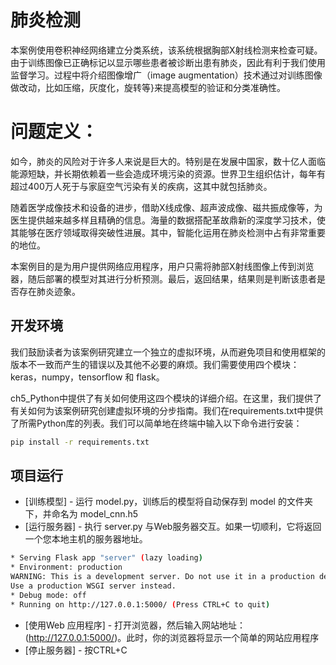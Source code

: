 # 肺炎检测

本案例使用卷积神经网络建立分类系统，该系统根据胸部X射线检测来检查可疑。由于训练图像已正确标记以显示哪些患者被诊断出患有肺炎，因此有利于我们使用监督学习。过程中将介绍图像增广（image augmentation）技术通过对训练图像做改动，比如压缩，灰度化，旋转等}来提高模型的验证和分类准确性。

# 问题定义：

如今，肺炎的风险对于许多人来说是巨大的。特别是在发展中国家，数十亿人面临能源短缺，并长期依赖着一些会造成环境污染的资源。世界卫生组织估计，每年有超过400万人死于与家庭空气污染有关的疾病，这其中就包括肺炎。

随着医学成像技术和设备的进步，借助X线成像、超声波成像、磁共振成像等，为医生提供越来越多样且精确的信息。海量的数据搭配革故鼎新的深度学习技术，使其能够在医疗领域取得突破性进展。其中，智能化运用在肺炎检测中占有非常重要的地位。

本案例目的是为用户提供网络应用程序，用户只需将肺部X射线图像上传到浏览器，随后部署的模型对其进行分析预测。最后，返回结果，结果则是判断该患者是否存在肺炎迹象。

## 开发环境
我们鼓励读者为该案例研究建立一个独立的虚拟环境，从而避免项目和使用框架的版本不一致而产生的错误以及其他不必要的麻烦。我们需要使用四个模块：keras，numpy，tensorflow 和 flask。

ch5_Python中提供了有关如何使用这四个模块的详细介绍。在这里，我们提供了有关如何为该案例研究创建虚拟环境的分步指南。我们在requirements.txt中提供了所需Python库的列表。我们可以简单地在终端中输入以下命令进行安装：
```sh
pip install -r requirements.txt
```
## 项目运行
*  [训练模型] - 运行 model.py，训练后的模型将自动保存到 model 的文件夹下，并命名为 model_cnn.h5 
* [运行服务器] - 执行 server.py 与Web服务器交互。如果一切顺利，它将返回一个您本地主机的服务器地址。
```sh
* Serving Flask app "server" (lazy loading)
* Environment: production
WARNING: This is a development server. Do not use it in a production deployment.
Use a production WSGI server instead.
* Debug mode: off
* Running on http://127.0.0.1:5000/ (Press CTRL+C to quit)
```
* [使用Web 应用程序] - 打开浏览器，然后输入网站地址：(http://127.0.0.1:5000/)。此时，你的浏览器将显示一个简单的网站应用程序
* [停止服务器] - 按CTRL+C
